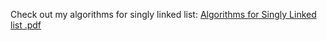 Check out my algorithms for singly linked list: [Algorithms for Singly Linked list .pdf](https://github.com/MirazAli789/Data-Structure-Algo/files/12745929/Algorithms.for.Singly.Linked.list.pdf)
